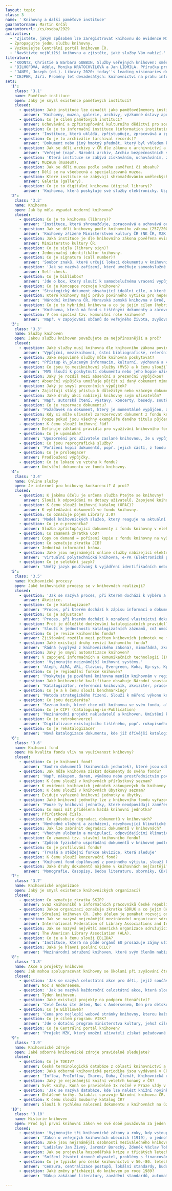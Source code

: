 ```yaml
---
layout: topic
class: 3
name: ' Knihovny a další paměťové instituce'
guarantorname: Martin Krčál
guarantorurl: /cs/osoba/2929
activities:
  - 'Zjistěte, jakým způsobem lze zaregistrovat knihovnu do evidence Ministerstva kultury ČR.'
  - Zpropagujte jednu službu knihovny.
  - Vyzkoušejte Centrální portál knihoven ČR.
  - 'Navštivte nejbližší knihovnu a zjistěte, jaké služby Vám nabízí.'
literature:
  - 'KOONTZ, Christie a Barbara GUBBIN. Služby veřejných knihoven: směrnice IFLA. 2., zcela přeprac. vyd. Praha: Národní knihovna České republiky - Knihovnický institut, 2012, 203 s. ISBN 9788070506127. Dostupné také z: http://www.ifla.org/files/assets/hq/publications/series/147-cs.pdf'
  - 'DILHOFOVÁ, Adéla, Monika KRATOCHVÍLOVÁ a Jan LIDMILA. Příručka pro knihovníky veřejných knihoven. Vyd. 1. Brno: Moravská zemská knihovna, 2013, 59 s. ISBN 978-807-0511-992. Dostupné také z: http://www.mzk.cz/pro-knihovny/vzdelavani-knihovniku/prirucka-pro-knihovniky'
  - 'JANES, Joseph (ed.). Library 2020: today''s leading visionaries describe tomorrow''s library. Lanham: Scarecrow Press, 2013, vi, 161 s. ISBN 978-0-8108-8714-5.'
  - 'CEJPEK, Jiří. Proměny let devadesátých: knihovnictví na prahu informačního věku - děje, myšlenky a názory. Praha: Svaz knihovníků a informačních pracovníků ČR, 2005, 79 s. Aktuality SKIP. ISBN 80-858-5115-6.'
sets:
  '1':
    class: '3.1'
    name: Paměťové instituce
    open: Jaký je smysl existence paměťových institucí?
    closed:
      - question: Jaké instituce lze označit jako paměťové(memory institution)? 
        answer: 'Knihovny, muzea, galerie, archivy, výzkumné ústavy apod.'
      - question: Co je cílem paměťových institucí?
        answer: Uchovávání a zpřístupňování kulturního dědictví pro současné i budoucí generace.
      - question: Co je to informační instituce (information institution)? 
        answer: 'Instituce, která ukládá, zpřístupňuje, zpracovává a zprostředkovává informace.'
      - question: Co je to archiválie (archival records)? 
        answer: 'Dokument nebo jiný hmotný předmět, který byl vhledem k době vzniku, obsahu, původu, vnějším znakům a trvalé hodnotě uložen do archivu.'
      - question: Jak se dělí archivy v ČR dle zákona o archivnictví a spisové službě?
        answer: 'Veřejné (např. Národní archiv, Archiv bezpečnostních složek, Státní oblastní archivy, specializované archivy apod.) a soukromé archivy.'
      - question: 'Která instituce se zabývá získáváním, uchováváním, zkoumáním, zprostředkováním a vystavováním hmotných dokladů o člověku a jeho prostředí?'
        answer: Muzeum (museum). 
      - question: Jak se dělí muzea podle svého zaměření či obsahu?
        answer: Dělí se na všeobecná a specializovaná muzea.
      - question: Které instituce se zabývají shromažďováním uměleckých sbírek?
        answer: Galerie (gallery). 
      - question: Co je to digitální knihovna (digital library)? 
        answer: 'Knihovna, která poskytuje své služby elektronicky. Uspořádané dokumenty mají elektronickou podobu a jsou dostupné prostřednictvím sítě.'
  '2':
    class: '3.2'
    name: Knihovna
    open: Jak by měla vypadat moderní knihovna?
    closed:
      - question: Co je to knihovna (library)? 
        answer: 'Instituce, která shromažďuje, zpracovává a uchovává organizovanou sbírku dokumentů a poskytuje knihovnické a informační služby uživatelům.'
      - question: Jak se dělí knihovny podle knihovního zákona (257/2001 Sb.)?
        answer: 'Knihovny zřízené Ministerstvem kultury ČR (NK ČR, MZK a Knihovna K. E. Macana), krajské knihovny, základní knihovny, specializované knihovny.'
      - question: Jaká instituce je dle knihovního zákona pověřena evidencí knihoven?
        answer: Ministerstvo kultury ČR.
      - question: Co je sigla (library sign)? 
        answer: Jednoznačný identifikátor knihovny.
      - question: Co je signatura (call number)? 
        answer: 'Soubor znaků, které určují lokaci dokumentu v knihovním fondu.'
      - question: 'Jak se nazývá zařízení, které umožňuje samoobslužné půjčování bez asistence knihovníka?'
        answer: Self-check.
      - question: Co je bibliobox?
        answer: 'Jde o box, který slouží k samoobslužnému vracení vypůjčených dokumentů z knihovny. Vracet dokumenty lze i mimo její provozní dobu.'
      - question: Co je Koncepce rozvoje knihoven?
        answer: 'Strategický dokument obsahující ideální cíle, o které by měly všechny knihovny usilovat.'
      - question: Které knihovny mají právo povinného výtisku pro neperiodické publikace?
        answer: 'Národní knihovna ČR, Moravská zemská knihovna v Brně, Státní vědecká knihovna v Olomouci a příslušná krajská knihovna'
      - question: Co je to hybridní knihovna a co je jejím cílem (hybrid library)? 
        answer: 'Knihovna, která má fond s tištěnými dokumenty a zároveň zpřístupňuje i digitální knihovnu. Jejím cílem je rozšířit své služby.'
      - question: V čem spočívá tzv. komunitní role knihoven?
        answer: 'Např. v zapojování občanů do veřejného života, zvyšování potenciálu místa či podporou komunikace a sociálního kapitálu.'
  '3':
    class: '3.3'
    name: Služby knihoven
    open: Jakou službu knihoven považujete za nejpřínosnější a proč?
    closed:
      - question: Jaké služby musí knihovna dle knihovního zákona povinně a bezplatně poskytovat?
        answer: 'Výpůjční, meziknihovní, ústní bibliografické, rešeršní a referenční služby, poskytování informací z vnějších zdrojů a přístup k internetu.'
      - question: Jaké nepovinné služby může knihovna poskytovat?
        answer: "Přístup k\_placeným informacím, kulturní, výchovná a vzdělávací činnost, vydávání publikací, reprografické služby, písemné rešerše apod."
      - question: Co jsou to meziknihovní služby (MVS) a k čemu slouží?
        answer: 'MVS slouží k poskytnutí dokumentu nebo jeho kopie uživateli z jiné knihovny, pokud ji ve fondu nemá knihovna, kde je uživatel zaregistrován.'
      - question: Jaký je rozdíl mezi absenční a prezenční výpůjčkou?
        answer: Absenční výpůjčka umožňuje půjčit si daný dokument mimo knihovnu. Prezenční výpůjčka slouží pouze ke studiu dokumentu v prostorách knihovny.
      - question: Jaký je smysl prezenčních výpůjček?
        answer: Zajišťují stálý přístup k důležitým nebo vzácným dokumentům v knihovnách a chrání cenné a drahé dokumenty před poškozením či ztrátou.
      - question: Jaké druhy akcí nabízejí knihovny svým uživatelům?
        answer: 'Např. autorská čtení, výstavy, koncerty, besedy, soutěže, vzdělávací programy, spolupráce se školami apod.'
      - question: Co je rezervace dokumentu?
        answer: 'Požadavek na dokument, který je momentálně vypůjčen, ale uživatel o něj má zájem.'
      - question: Kdy si může uživatel zarezervovat dokument z fondu knihovny?
        answer: Pouze pokud jsou všechny exempláře daného titulu půjčené nebo v daný okamžik nedostupné.
      - question: K čemu slouží knihovní řád?
        answer: Definuje základní pravidla pro využívání knihovního fondu a služeb. Určuje práva a povinnosti uživatelů a knihovny.
      - question: Co je upomínka?
        answer: 'Upozornění pro uživatele zaslané knihovnou, že u vypůjčeného dokumentu již byla překročena výpůjční lhůta.'
      - question: Co jsou reprografické služby?
        answer: 'Pořízení kopií dokumentů, popř. jejich částí, z fondu knihovny prostřednictvím reprografických technologií (např. kopírky, tiskárny apod.).'
      - question: Co je prolongace?
        answer: Prodloužení výpůjčky.
      - question: Co je lokace ve vztahu k fondu?
        answer: Umístění dokumentu ve fondu knihovny.
  '4':
    class: '3.4'
    name: Online služby
    open: Je internet pro knihovny konkurencí? A proč?
    closed:
      - question: K jakému účelu je určena služba Ptejte se knihovny?
        answer: Slouží k odpovídání na dotazy uživatelů. Zapojené knihovny hledají odpovědi a doporučují vhodné zdroje k dané problematice.
      - question: K čemu slouží knihovní katalog (OPAC)?
        answer: K vyhledávání dokumentů ve fondu knihovny.
      - question: Co označuje pojem Library 2.0?
        answer: 'Model knihovnických služeb, který reaguje na aktuální a měnící se potřeby uživatelů. Využívá elektronické prostředí a koncept Webu 2.0.'
      - question: Co je e-prezenčka?
        answer: Služba zpřístupňující dokumenty z fondu knihovny v elektronické podobě v jejích prostorách.
      - question: Co znamená zkratka CoD?
        answer: Copy on demand = pořízení kopie z fondu knihovny na vyžádání uživatele.
      - question: Co označuje zkratka JIB?
        answer: Jednotná informační brána.
      - question: Jaké jsou nejznámější online služby nabízející elektronické dodávání dokumentů?
        answer: 'Virtuální polytechnická knihovna, e-PK (Elektronická pedagogická knihovna), eDDO.'
      - question: Co je selekční jazyk?
        answer: 'Umělý jazyk používaný k vyjádření identifikačních nebo obsahových selekčních údajů za účelem pořádání, ukládání a vyhledávání dokumentů.'
  '5':
    class: '3.5'
    name: Knihovnické procesy
    open: Jaké knihovnické procesy se v knihovnách realizují?
    closed:
      - question: 'Jak se nazývá proces, při kterém dochází k výběru a získávání dokumentů za účelem vytváření a doplňování knihovního fondu?'
        answer: Akvizice.
      - question: Co je katalogizace?
        answer: 'Proces, při kterém dochází k zápisu informací o dokumentu do knihovního systému, tedy k tvorbě katalogizačního záznamu.'
      - question: Co je adjustace?
        answer: 'Proces, při kterém dochází k označení vlastnictví dokumentu štítky, jeho obalení, přidělení signatury a kontrole faktury.'
      - question: Proč je důležité dodržování katalogizačních pravidel?
        answer: 'Slouží k jednotnosti katalogizačních záznamů, což umožňuje jejich výměnu s dalšími knihovnami a efektivní vyhledávání.'
      - question: Co je revize knihovního fondu?
        answer: Zjišťování rozdílu mezi počtem knihovních jednotek ve fondu a reálným stavem.
      - question: Jaké existují druhy revizí knihovního fondu?
        answer: 'Řádná (vyplývá z knihovnického zákona), mimořádná, zkrácená, namátková.'
      - question: Jaký je smysl automatizace knihoven?
        answer: V zapojení informačních a komunikačních technologií (ICT) do činností knihoven a ve zvýšení efektivity jejich procesů.
      - question: 'Vyjmenujte nejznámější knihovní systémy.'
        answer: 'Aleph, ALMA, ARL, Clavius, Evergreen, Koha, Kp-sys, KpWin, LANius, T Series.'
      - question: Co je regionální funkce knihoven?
        answer: 'Poskytuje je pověřená knihovna menším knihovnám v regionu (např. poradenství, centrální nákup, výměnné fondy, vzdělávání knihovníků apod.).'
      - question: Jaké knihovnické kvalifikace obsahuje Národní soustava povolání?
        answer: 'Katalogizátor, referenční knihovník, akvizitér, pracovník správy fondů, knihovník v přímých službách.'
      - question: Co je a k čemu slouží benchmarking?
        answer: 'Metoda strategického řízení. Slouží k měření výkonu knihoven, jejich srovnávání a zlepšování služeb.'
      - question: Co jsou dezideráta?
        answer: 'Seznam knih, které chce mít knihovna ve svém fondu, ale tyto knihy nejsou momentálně na trhu dostupné.'
      - question: Co je CIP? (Cataloguing-in-Publication)
        answer: 'Mezinárodní projekt nakladatelů a knihoven. Umístění katalogizačního záznamu dokumentu, který je otištěn v knize na rubu titulního listu.'
      - question: Co je retrokonverze?
        answer: 'Digitalizace existujícího tištěného, popř. rukopisného katalogu za pomoci informačních technologií.'
      - question: Co je rekatalogizace?
        answer: 'Nová katalogizace dokumentu, kde již dřívější katalogizační záznam nevyhovuje potřebám knihovny.'
  '6':
    class: '3.6'
    name: Knihovní fond
    open: Má kvalita fondu vliv na využívanost knihovny?
    closed:
      - question: Co je knihovní fond?
        answer: 'Souhrn dokumentů (knihovních jednotek), které jsou odborně zpracované a které zpřístupňuje uživatelům daná knihovna.'
      - question: Jak může knihovna získat dokumenty do svého fondu?
        answer: 'Např. nákupem, darem, výměnou nebo prostřednictvím povinného výtisku (pouze vybrané knihovny definované zákonem).'
      - question: K čemu slouží v knihovnách přírůstkový seznam?
        answer: K evidenci knihovních jednotek zakoupených do knihovny.
      - question: K čemu slouží v knihovnách úbytkový seznam?
        answer: Eviduje vyřazené knihovní jednotky a úbytky.
      - question: Jaké knihovní jednotky lze z knihovního fondu vyřazovat?
        answer: 'Pouze ty knihovní jednotky, které neodpovídají zaměření knihovny, jsou multiplikáty nebo jsou opotřebované, neúplné, poškozené či ztracené.'
      - question: Co musí mít přidělena každá knihovní jednotka?
        answer: Přírůstkové číslo.
      - question: Co způsobuje degradaci dokumentů v knihovnách?
        answer: 'Nevhodné uložení a zacházení, nevyhovující klimatické podmínky (vlhkost, teplota, světlo, prach), biologičtí činitelé (plísně, živočichové).'
      - question: Jak lze zabránit degradaci dokumentů v knihovnách?
        answer: 'Vhodným uložením a manipulací, odpovídajícími klimatickými podmínkami (vlhkost, teplota, světlo), opravami.'
      - question: Co znamená tzv. stavění knihovního fondu?
        answer: 'Způsob fyzického uspořádání dokumentů v knihovně podle určitého systému, který umožňuje jejich vyhledávání.'
      - question: Co je profilování fondu?
        answer: 'Trvalá a stěžejní funkce akvizice, která sleduje'
      - question: K čemu slouží konzervační fond?
        answer: 'Knihovní fond doplňovaný z povinného výtisku, slouží k uchovávání kulturního dědictví.'
      - question: Jaké druhy dokumentů najdeme v knihovnách nejčastěji?
        answer: 'Monografie, časopisy, šedou literaturu, sborníky, CD/DVD, hudebniny, kartografické materiály, e-zdroje.'
  '7':
    class: '3.7'
    name: Knihovnické organizace
    open: Jaký je smysl existence knihovnických organizací?
    closed:
      - question: Co označuje zkratka SKIP?
        answer: Svaz knihovníků a informačních pracovníků České republiky.
      - question: Jakou organizaci označuje zkratka SDRUK a co jejím účelem?
        answer: Sdružení knihoven ČR. Jeho účelem je pomáhat rozvoji odborných a veřejných knihoven.
      - question: Jak se nazývá nejznámější mezinárodní organizace sdružující knihovny?
        answer: International Federation of Library Associations and Institutions (IFLA).
      - question: Jak se nazývá největší americká organizace sdružující knihovny?
        answer: The American Library Association (ALA).
      - question: Co je a k čemu slouží EBLIDA?
        answer: 'Instituce, která na půdě orgánů EU prosazuje zájmy uživatelů a pracovníků knihoven, archivů a informačních a dokumentačních služeb.'
      - question: Jaké je hlavní poslání OCLC?
        answer: 'Mezinárodní sdružení knihoven, které svým členům nabízí podporu při rozvoji služeb a při efektivním zpřístupňování informací uživatelům.'
  '8':
    class: '3.8'
    name: Akce a projekty knihoven
    open: Jak mohou spolupracovat knihovny se školami při zvyšování čtenářské gramotnosti dětí?
    closed:
      - question: 'Jak se nazývá celostátní akce pro děti, jejíž součástí je přespání v prostorách knihovny?'
        answer: Noc s Andersenem.
      - question: 'Jak se nazývá každoroční celostátní akce, která slouží k propagaci knihoven, organizuje ji SKIP a koná se vždy v říjnu?'
        answer: Týden knihoven.
      - question: Jaké existují projekty na podporu čtenářství?
        answer: 'Celé Česko čte dětem, Noc s Andersenem, Den pro dětskou knihu, Čtesyrád, Bibliohelp, Čítárny.cz.'
      - question: Co je Biblioweb?
        answer: 'Cena pro nejlepší webové stránky knihovny, kterou každoročně uděluje SKIP.'
      - question: Co je cílem programu VISK?
        answer: 'Jde o dotační program ministerstva kultury, jehož cílem je rozvíjet veřejné informační služby knihoven za využití ICT.'
      - question: Co je Centrální portál knihoven?
        answer: 'Projekt MZK, který umožní uživateli získat požadované informace a dokumenty v tištěné nebo digitální formě kdykoli, odkudkoli a kdekoli.'
  '9':
    class: '3.9'
    name: Knihovnické zdroje
    open: Jaké odborné knihovnické zdroje pravidelně sledujete?
    closed:
      - question: Co je TDKIV?
        answer: Česká terminologická databáze z oblasti knihovnictví a informační vědy. Vysvětluje oborové pojmy a nabízí také jejich anglické ekvivalenty.
      - question: Jaká odborná knihovnická periodika jsou vydávaná v ČR?
        answer: 'Inflow, ProInflow, Ikaros, Duha, Čtenář, Knihovnická revue, Revue Vysočina, Knihovna.'
      - question: Jaký je nejznámější knižní veletrh konaný v ČR?
        answer: Svět knihy. Koná se pravidelně 1x ročně v Praze vždy v květnu.
      - question: 'Jak se nazývá databáze, kde lze nalézt knižní novinky vydávané na území ČR? Kdo ji spravuje?'
        answer: Ohlášené knihy. Databázi spravuje Národní knihovna ČR.
      - question: K čemu slouží Souborný katalog ČR?
        answer: Slouží k rychlému nalezení dokumentu v knihovnách na území České republiky.
  '10':
    class: '3.10'
    name: Historie knihoven
    open: Proč byl první knihovní zákon ve své době považován za jeden z nejlepších knihovních zákonů na světě?
    closed:
      - question: 'Vyjmenujte tři knihovnické zákony a roky, kdy vstoupily v platnost.'
        answer: 'Zákon o veřejných knihovnách obecních (1919), o jednotné soustavě knihoven (1959), o knihovnách a podmínkách provozování VKIS (2001).'
      - question: Jaké jsou nejznámější osobnosti meziválečného knihovnictví?
        answer: 'Ladislav Jan Živný, Jaromír Borecký, Zdeněk Václav Tobolka, Jiří Mahen, Antonín Sova.'
      - question: Jak se projevila hospodářská krize v třicátých letech 20. století na chodu knihoven?
        answer: 'Snížení životní úrovně obyvatel, problémy s financováním knihoven, větší využívanost knihoven, masový nákup brakové literatury.'
      - question: Co je typické pro české knihovnictví v 50.-80. letech 20. stol.?
        answer: 'Cenzura, centralizace postupů, lokální standardy, budování jednotné soustavy knihoven, orientace na země socialistického bloku.'
      - question: Jaké změny přicházejí do knihoven po roce 1989?
        answer: 'Nákup zakázané literatury, zavádění standardů, automatizace knihovnických procesů, pořízení ICT, rekonstrukce, transformace knihoven.'

---
```

